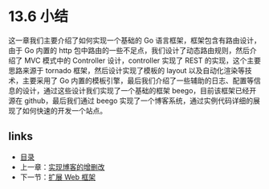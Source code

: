 # 13.6 小结

这一章我们主要介绍了如何实现一个基础的 Go 语言框架，框架包含有路由设计，由于 Go 内置的 http 包中路由的一些不足点，我们设计了动态路由规则，然后介绍了 MVC 模式中的 Controller 设计，controller 实现了 REST 的实现，这个主要思路来源于 tornado 框架，然后设计实现了模板的 layout 以及自动化渲染等技术，主要采用了 Go 内置的模板引擎，最后我们介绍了一些辅助的日志、配置等信息的设计，通过这些设计我们实现了一个基础的框架 beego，目前该框架已经开源在 github，最后我们通过 beego 实现了一个博客系统，通过实例代码详细的展现了如何快速的开发一个站点。

## links

- [目录](<preface.md>)
- 上一章：[实现博客的增删改](<13.5.md>)
- 下一节：[扩展 Web 框架](<14.0.md>)
